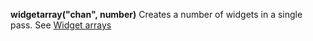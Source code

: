 **widgetarray("chan", number)** Creates a number of widgets in a single pass. See [Widget arrays](../widget_arrays.md)